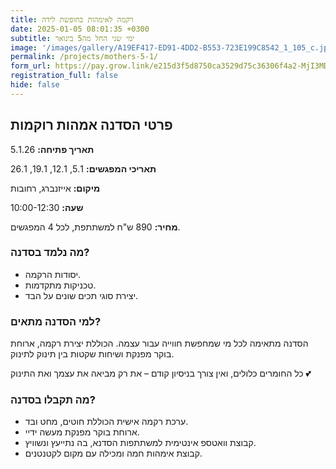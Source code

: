 ```yaml
---
title: רקמה לאימהות בחופשת לידה
date: 2025-01-05 08:01:35 +0300
subtitle: ימי שני החל מה5 בינואר
image: '/images/gallery/A19EF417-ED91-4DD2-B553-723E199C8542_1_105_c.jpeg'
permalink: /projects/mothers-5-1/
form_url: https://pay.grow.link/e215d3f5d8750ca3529d75c36306f4a2-MjI3MDAxMw
registration_full: false
hide: false
---
```


## פרטי הסדנה אמהות רוקמות

**תאריך פתיחה:** 5.1.26 

**תאריכי המפגשים:** 5.1, 12.1, 19.1, 26.1

**מיקום:** אייזנברג, רחובות  

**שעה:** 10:00-12:30 

**מחיר:** 890 ש"ח למשתתפת, לכל 4 המפגשים.

### מה נלמד בסדנה?

- יסודות הרקמה.
- טכניקות מתקדמות.
- יצירת סוגי תכים שונים על הבד.

### למי הסדנה מתאים?

הסדנה מתאימה לכל מי שמחפשת חווייה עבור עצמה. הכוללת יצירת רקמה, ארוחת בוקר מפנקת ושיחות שקטות בין תינוק לתינוק.

כל החומרים כלולים, ואין צורך בניסיון קודם – את רק מביאה את עצמך ואת התינוק 💕

### מה תקבלו בסדנה?

- ערכת רקמה אישית הכוללת חוטים, מחט ובד.
- ארוחת בוקר מפנקת מעשה ידיי.
- קבוצת וואטספ אינטימית למשתתפות הסדנא, בה נתייעץ ונשוויץ.
-  קבוצת אימהות חמה ומכילה עם מקום לקטנטנים.

